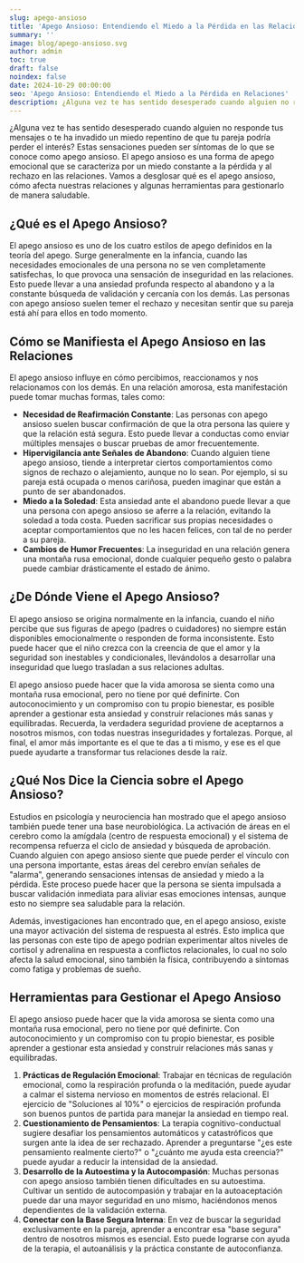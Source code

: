 ```yaml
---
slug: apego-ansioso
title: 'Apego Ansioso: Entendiendo el Miedo a la Pérdida en las Relaciones'
summary: ''
image: blog/apego-ansioso.svg
author: admin
toc: true
draft: false
noindex: false
date: 2024-10-29 00:00:00
seo: 'Apego Ansioso: Entendiendo el Miedo a la Pérdida en Relaciones'
description: ¿Alguna vez te has sentido desesperado cuando alguien no responde tus mensajes o te ha invadido un miedo repentino de que tu pareja podría perder…
---
```


¿Alguna vez te has sentido desesperado cuando alguien no responde tus mensajes o te ha invadido un miedo repentino de que tu pareja podría perder el interés? Estas sensaciones pueden ser síntomas de lo que se conoce como apego ansioso. El apego ansioso es una forma de apego emocional que se caracteriza por un miedo constante a la pérdida y al rechazo en las relaciones. Vamos a desglosar qué es el apego ansioso, cómo afecta nuestras relaciones y algunas herramientas para gestionarlo de manera saludable.

## ¿Qué es el Apego Ansioso?

El apego ansioso es uno de los cuatro estilos de apego definidos en la teoría del apego. Surge generalmente en la infancia, cuando las necesidades emocionales de una persona no se ven completamente satisfechas, lo que provoca una sensación de inseguridad en las relaciones. Esto puede llevar a una ansiedad profunda respecto al abandono y a la constante búsqueda de validación y cercanía con los demás. Las personas con apego ansioso suelen temer el rechazo y necesitan sentir que su pareja está ahí para ellos en todo momento.

## Cómo se Manifiesta el Apego Ansioso en las Relaciones

El apego ansioso influye en cómo percibimos, reaccionamos y nos relacionamos con los demás. En una relación amorosa, esta manifestación puede tomar muchas formas, tales como:

- **Necesidad de Reafirmación Constante**: Las personas con apego ansioso suelen buscar confirmación de que la otra persona las quiere y que la relación está segura. Esto puede llevar a conductas como enviar múltiples mensajes o buscar pruebas de amor frecuentemente.
- **Hipervigilancia ante Señales de Abandono**: Cuando alguien tiene apego ansioso, tiende a interpretar ciertos comportamientos como signos de rechazo o alejamiento, aunque no lo sean. Por ejemplo, si su pareja está ocupada o menos cariñosa, pueden imaginar que están a punto de ser abandonados.
- **Miedo a la Soledad**: Esta ansiedad ante el abandono puede llevar a que una persona con apego ansioso se aferre a la relación, evitando la soledad a toda costa. Pueden sacrificar sus propias necesidades o aceptar comportamientos que no les hacen felices, con tal de no perder a su pareja.
- **Cambios de Humor Frecuentes**: La inseguridad en una relación genera una montaña rusa emocional, donde cualquier pequeño gesto o palabra puede cambiar drásticamente el estado de ánimo.

## ¿De Dónde Viene el Apego Ansioso?

El apego ansioso se origina normalmente en la infancia, cuando el niño percibe que sus figuras de apego (padres o cuidadores) no siempre están disponibles emocionalmente o responden de forma inconsistente. Esto puede hacer que el niño crezca con la creencia de que el amor y la seguridad son inestables y condicionales, llevándolos a desarrollar una inseguridad que luego trasladan a sus relaciones adultas.

El apego ansioso puede hacer que la vida amorosa se sienta como una montaña rusa emocional, pero no tiene por qué definirte. Con autoconocimiento y un compromiso con tu propio bienestar, es posible aprender a gestionar esta ansiedad y construir relaciones más sanas y equilibradas. Recuerda, la verdadera seguridad proviene de aceptarnos a nosotros mismos, con todas nuestras inseguridades y fortalezas. Porque, al final, el amor más importante es el que te das a ti mismo, y ese es el que puede ayudarte a transformar tus relaciones desde la raíz.

## ¿Qué Nos Dice la Ciencia sobre el Apego Ansioso?

Estudios en psicología y neurociencia han mostrado que el apego ansioso también puede tener una base neurobiológica. La activación de áreas en el cerebro como la amígdala (centro de respuesta emocional) y el sistema de recompensa refuerza el ciclo de ansiedad y búsqueda de aprobación. Cuando alguien con apego ansioso siente que puede perder el vínculo con una persona importante, estas áreas del cerebro envían señales de "alarma", generando sensaciones intensas de ansiedad y miedo a la pérdida. Este proceso puede hacer que la persona se sienta impulsada a buscar validación inmediata para aliviar esas emociones intensas, aunque esto no siempre sea saludable para la relación.

Además, investigaciones han encontrado que, en el apego ansioso, existe una mayor activación del sistema de respuesta al estrés. Esto implica que las personas con este tipo de apego podrían experimentar altos niveles de cortisol y adrenalina en respuesta a conflictos relacionales, lo cual no solo afecta la salud emocional, sino también la física, contribuyendo a síntomas como fatiga y problemas de sueño.

## Herramientas para Gestionar el Apego Ansioso

El apego ansioso puede hacer que la vida amorosa se sienta como una montaña rusa emocional, pero no tiene por qué definirte. Con autoconocimiento y un compromiso con tu propio bienestar, es posible aprender a gestionar esta ansiedad y construir relaciones más sanas y equilibradas.

1. **Prácticas de Regulación Emocional**: Trabajar en técnicas de regulación emocional, como la respiración profunda o la meditación, puede ayudar a calmar el sistema nervioso en momentos de estrés relacional. El ejercicio de "Soluciones al 10%" o ejercicios de respiración profunda son buenos puntos de partida para manejar la ansiedad en tiempo real.
2. **Cuestionamiento de Pensamientos**: La terapia cognitivo-conductual sugiere desafiar los pensamientos automáticos y catastróficos que surgen ante la idea de ser rechazado. Aprender a preguntarse "¿es este pensamiento realmente cierto?" o "¿cuánto me ayuda esta creencia?" puede ayudar a reducir la intensidad de la ansiedad.
3. **Desarrollo de la Autoestima y la Autocompasión**: Muchas personas con apego ansioso también tienen dificultades en su autoestima. Cultivar un sentido de autocompasión y trabajar en la autoaceptación puede dar una mayor seguridad en uno mismo, haciéndonos menos dependientes de la validación externa.
4. **Conectar con la Base Segura Interna**: En vez de buscar la seguridad exclusivamente en la pareja, aprender a encontrar esa "base segura" dentro de nosotros mismos es esencial. Esto puede lograrse con ayuda de la terapia, el autoanálisis y la práctica constante de autoconfianza.
